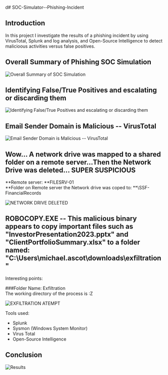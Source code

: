 d# SOC-Simulator--Phishing-Incident

## Introduction

In this project I investigate the results of a phishing incident by using VirusTotal, Splunk and log analysis, and Open-Source Intelligence to detect malicioous activities versus false positives. 


## Overall Summary of Phishing SOC Simulation 
![Overall Summary of SOC Simulation ](https://github.com/user-attachments/assets/1cdbb41a-9fab-4f32-bd1d-ecc3ccffbed5)


## Identifying False/True Positives and escalating or discarding them 
![Identifying False/True Positives and escalating or discarding them ](https://github.com/user-attachments/assets/3de79132-d35b-4a8d-8e8c-07cae5074991) 

## Email Sender Domain is Malicious -- VirusTotal
![Email Sender Domain is Malicious -- VirusTotal](https://github.com/user-attachments/assets/b032f3cb-1b51-4352-a6e5-a378fe3c60e8) 


## Wow... A network drive was mapped to a shared folder on a remote server...Then the Network Drive was deleted... SUPER SUSPICIOUS

**Remote server: **FILESRV-01 <br> 
**Folder on Remote server the Network drive was coped to: **\SSF-FinancialRecords

![NETWORK DRIVE DELETED](https://github.com/user-attachments/assets/ea23c7d3-aa43-42e7-9575-0471d19de74e) 


## ROBOCOPY.EXE  -- This malicious binary appears to copy important files such as "InvestorPresentation2023.pptx" and "ClientPortfolioSummary.xlsx" to a folder named: "C:\Users\michael.ascot\downloads\exfiltration"

Interesting points: 

###Folder Name: Exfiltration <br>
The working directory of the process is :Z


![EXFILTRATION ATEMPT](https://github.com/user-attachments/assets/232d95c9-7c8f-42dd-bc32-7c624a6470ed) 



Tools used: 
- Splunk 
- Sysmon (Windows System Monitor)
- Virus Total
- Open-Source Intelligence 



## Conclusion


![Results](https://github.com/user-attachments/assets/85051f89-7c2d-4348-a6e1-27720cf8c330) 

